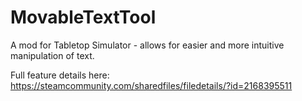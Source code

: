 # MovableTextTool
A mod for Tabletop Simulator - allows for easier and more intuitive manipulation of text.

Full feature details here:
https://steamcommunity.com/sharedfiles/filedetails/?id=2168395511
